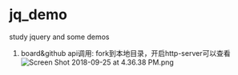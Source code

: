 # jq_demo
study jquery and some demos

1. board&github api调用: fork到本地目录，开启http-server可以查看
![Screen Shot 2018-09-25 at 4.36.38 PM.png](https://i.loli.net/2018/09/25/5ba9f5b8373dd.png)
